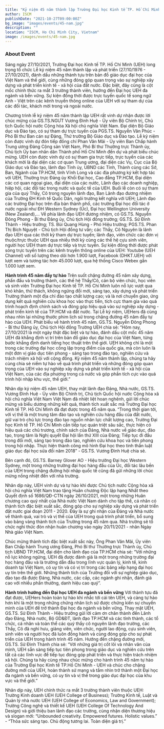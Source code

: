 ```yaml
---
title: "Kỷ niệm 45 năm thành lập Trường Đại học Kinh tế TP. Hồ Chí Minh hướng đến Đại học UEH Đa ngành và Bền vững"
author: ISCM
publishDate: "2021-10-27T09:00:00Z"
bg_image: "images/events/45-nam.jpg"
description: ""
location: "ISCM, Ho Chi Minh City, Vietnam"
image: /images/events/45-nam.jpg
---
```


### About Event
<!--StartFragment-->

Sáng ngày 27/10/2021, Trường Đại học Kinh tế TP. Hồ Chí Minh (UEH) long trọng tổ chức Lễ kỷ niệm 45 năm thành lập và phát triển (27/10/1976 - 27/10/2021), đánh dấu những thành tựu trên bản đồ giáo dục đại học của Việt Nam và thế giới, cùng những đóng góp quan trọng vào sự nghiệp xây dựng và phát triển kinh tế - xã hội của đất nước. Đặc biệt, đây cũng là cột mốc chính thức ra mắt 3 trường thành viên, hướng đến Đại học UEH đa ngành và bền vững. Sự kiện đồng thời được trực tuyến quốc tế song ngữ Anh - Việt trên các kênh truyền thông online của UEH với sự tham dự của các đối tác, khách mời trong và ngoài nước.

Chương trình lễ kỷ niệm 45 năm thành lập UEH rất vinh dự nhận được lời chúc mừng của GS.TS.NGƯT Vương Đình Huệ - Ủy viên Bộ Chính trị, Chủ tịch Quốc hội nước Cộng hòa Xã hội chủ nghĩa Việt Nam. Đại diện Bộ Giáo dục và Đào tạo, có sự tham dự trực tuyến của PGS.TS. Nguyễn Văn Phúc - Phó Bí thư Ban cán sự Đảng, Thứ trưởng Bộ Giáo dục và Đào tạo.
Lễ kỷ niệm còn được vinh dự đón tiếp đồng chí Phan Văn Mãi - Ủy viên Ban Chấp hành Trung ương Đảng Cộng sản Việt Nam, Phó Bí thư Thường trực Thành ủy, Chủ tịch Ủy ban nhân dân Thành phố Hồ Chí Minh đến dự và phát biểu chúc mừng.
UEH còn được vinh dự có sự tham gia trực tiếp, trực tuyến của các khách mời là đại diện các cơ quan Trung ương, đại diện các Vụ, Cục của Bộ Giáo dục và Đào tạo, lãnh đạo Tỉnh ủy, UBND các Tỉnh, Thành cùng các Sở, Ban, Ngành của TP.HCM, tỉnh Vĩnh Long và các địa phương ký kết hợp tác với UEH, Thường trực Đảng ủy Khối Đại học, Cao đẳng TP.HCM, Đại diện các cơ quan ngoại giao, đại diện của các nước, Lãnh đạo các doanh nghiệp, hiệp hội, các đối tác trong nước và quốc tế của UEH.
Buổi lễ còn có sự tham gia của quý Thầy, Cô trong nguyên lãnh đạo, Ban Lãnh đạo đương nhiệm của Trường ĐH Kinh tế Quốc Dân, ngôi trường kết nghĩa với UEH; Lãnh đạo các trường Đại học trên địa bàn thành phố, các trường Đại học đối tác ở nước ngoài như ĐH Western Sydney (Úc), Đại học Wellington University (New Zealand),…
Về phía lãnh đạo UEH đương nhiệm, có GS.TS. Nguyễn Đông Phong - Bí thư Đảng ủy, Chủ tịch Hội đồng trường; GS.TS. Sử Đình Thành - Hiệu trưởng; TS. Bùi Quang Hùng - Phó Hiệu trưởng; PGS.TS. Phan Thị Bích Nguyệt - Chủ tịch Hội đồng tư vấn; các Thầy, Cô Nguyên là lãnh đạo UEH qua các thời kỳ tham dự trực tuyến; lãnh đạo, viên chức các đơn vị thuộc/trực thuộc UEH qua nhiều thời kỳ cùng các thế hệ cựu sinh viên, người học UEH tham dự trực tiếp và trực tuyến. Sự kiện đồng thời được phát sóng trực tuyến trên các kênh truyền thông online của UEH: Youtube (UEH Channel) với số lượng theo dõi hơn 1.900 lượt, Facebook (DHKT.UEH) với lượt xem và tương tác hơn 45.000 lượt, qua hệ thống Cisco Webex gần 1.000 lượt xem.

**Hành trình 45 năm đầy tự hào**
Trên suốt chặng đường 45 năm xây dựng, phấn đấu và trưởng thành, các thế hệ Thầy/Cô, cán bộ viên chức, học viên và sinh viên Trường Đại học Kinh tế TP. Hồ Chí Minh luôn nỗ lực vượt qua khó khăn, thử thách, không ngừng đổi mới, sáng tạo, xây dựng và phát triển Trường thành một địa chỉ đào tạo chất lượng cao; và là nơi chuyển giao, ứng dụng kết quả nghiên cứu khoa học vào thực tiễn, tích cực tham gia vào quá trình hoạch định chính sách và đóng góp hiệu quả vào sự nghiệp xây dựng - phát triển kinh tế của TP.HCM và đất nước. Tại Lễ kỷ niệm, UEHers đã cùng nhau nhìn lại những thước phim lịch sử trong chặng đường 45 năm đầy tự hào của UEH.
Phát biểu về hành trình 45 năm, GS.TS. Nguyễn Đông Phong - Bí thư Đảng ủy, Chủ tịch Hội đồng Trường UEH chia sẻ: “Hôm nay, 27/10/2021 là một ngày thật đặc biệt và tự hào, đánh dấu cột mốc 45 năm UEH đã khẳng định vị trí trên bản đồ giáo dục đại học của Việt Nam, từng bước khẳng định danh tiếng học thuật trên thế giới. UEH không chỉ là một trong các trường đại học công lập trọng điểm của quốc gia, mà còn luôn là một đơn vị giáo dục tiên phong - sáng tạo trong đào tạo, nghiên cứu và trách nhiệm xã hội với cộng đồng. Kỷ niệm 45 năm thành lập, chúng ta hãy cùng chia sẻ niềm tự hào về quá trình phát triển và những đóng góp quan trọng của UEH vào sự nghiệp xây dựng và phát triển kinh tế - xã hội của Việt Nam, của các địa phương trong cả nước và góp phần tích cực vào quá trình hội nhập khu vực, thế giới.”

Nhân dịp kỷ niệm 45 năm UEH, thay mặt lãnh đạo Đảng, Nhà nước, GS.TS. Vương Đình Huệ - Ủy viên Bộ Chính trị, Chủ tịch Quốc hội nước Cộng hòa xã hội chủ nghĩa Việt Nam Việt Nam đã nhiệt liệt hoan nghênh, gửi lời chúc mừng và biểu dương những kết quả, thành tích xuất sắc mà Trường Đại học Kinh tế TP. Hồ Chí Minh đã đạt được trong 45 năm qua. “Trong thời gian tới, với vị thế là một trung tâm đào tạo và nghiên cứu hàng đầu của đất nước, giữ vai trò chủ lực trong đào tạo nguồn nhân lực chất lượng cao, Trường Đại học Kinh tế TP. Hồ Chí Minh cần tiếp tục quán triệt sâu sắc, thực hiện có hiệu quả các chủ trương, chính sách của Đảng, Nhà nước về giáo dục, đào tạo, trọng tâm là Nghị quyết Đại hội lần thứ XIII của Đảng; Tiếp tục đi đầu trong đổi mới, sáng tạo trong đào tạo, nghiên cứu khoa học và tiên phong trong hội nhập. Thực hiện thành công mô hình Đại học theo tinh thần luật giáo dục đại học sửa đổi năm 2018” - GS.TS. Vương Đình Huệ chia sẻ.

Bên cạnh đó, GS.TS. Barney Glover AO - Hiệu trưởng Đại học Western Sydney, một trong những trường đại học hàng đầu của Úc, đối tác lâu bền của UEH trong chặng đường hội nhập quốc tế cũng đã gửi những lời chúc mừng nồng nhiệt đến với nhà trường.

Nhân dịp này, UEH vinh dự và tự hào khi được Chủ tịch nước Cộng hòa xã hội chủ nghĩa Việt Nam trao tặng Huân chương Độc lập hạng Nhất theo Quyết định số 1686/QĐ-CTN ngày 26/10/2021, một trong những Huân chương cao quý nhất của Nhà nước Việt Nam dành cho tập thể, cá nhân có thành tích đặc biệt xuất sắc, đóng góp cho sự nghiệp xây dựng và phát triển đất nước giai đoạn 2011 - 2020. Đây là sự ghi nhận của Đảng và Nhà nước về thành quả, vai trò và vị thế của UEH trong quá trình phát triển, bổ sung vào bảng vàng thành tích của Trường trong 45 năm qua. Nhà trường sẽ tổ chức nghi thức đón nhận huân chương vào ngày 20/11/2021 - nhân Ngày Nhà giáo Việt Nam.

Chúc mừng thành tích đặc biệt xuất sắc này, Ông Phan Văn Mãi, Ủy viên Ban Chấp hành Trung ương Đảng, Phó Bí thư Thường trực Thành ủy, Chủ tịch UBND TP.HCM, đại diện cho lãnh đạo của TP.HCM chia sẻ: “Với những nỗ lực không ngừng, UEH đã được đánh giá là một trong những trường đại học hàng đầu và là trường dẫn đầu trong lĩnh vực quản lý, kinh tế, kinh doanh tại Việt Nam, có uy tín và có vị trí trong các bảng xếp hạng đại học uy tín trên thế giới. Những thành tích của Trường đối với sự nghiệp giáo dục, đào tạo đã được Đảng, Nhà nước, các cấp, các ngành ghi nhận, đánh giá cao với nhiều phần thưởng, danh hiệu cao quý”.

**Hành trình hướng đến Đại học UEH đa ngành và bền vững**
Với thành tựu đã đạt được, UEHers hoàn toàn tự hào khi nhắc tới cái tên UEH, và càng tự hào hơn khi là một trong những chứng nhân lịch sử được chứng kiến sự chuyển mình của UEH để trở thành Đại học đa ngành và bền vững. Thay mặt UEH, GS.TS. Sử Đình Thành - Hiệu trưởng gửi lời cảm ơn chân thành đến Lãnh đạo Đảng, Nhà nước, Bộ GD&ĐT, lãnh đạo TP.HCM và các tỉnh thành, các tổ chức, cá nhân và toàn thể các quý thầy cô nguyên lãnh đạo trường, các Thầy, Cô đã nghỉ hưu, giảng viên, viên chức, người lao động, cựu sinh viên, sinh viên và người học đã luôn đồng hành và cùng đóng góp cho sự phát triển của UEH trong hành trình 45 năm. Hướng đến chặng đường mới, GS.TS. Sử Đình Thành chia sẻ: “Với những giá trị cốt lõi và nhân văn của mình, UEH sẵn sàng tiếp tục tiên phong trong giáo dục và nghiên cứu trên tất cả các lĩnh vực để tiếp tục đóng góp phát triển và thực hiện trách nhiệm xã hội. Chúng ta hãy cùng nhau chúc mừng cho hành trình 45 năm tự hào của Trường Đại học Kinh tế TP.Hồ Chí Minh - UEH và chúc cho chặng đường mới của UEH, hoàn thành sứ mạng và tầm nhìn trở thành một Đại học đa ngành và bền vững, có uy tín và vị thế trong giáo dục đại học của khu vực và thế giới.”

Nhân dịp này, UEH chính thức ra mắt 3 trường thành viên thuộc UEH: Trường Kinh doanh UEH (UEH College of Business); Trường Kinh tế, Luật và Quản lý nhà nước UEH (UEH College of Economics, Law and Government); Trường Công nghệ và thiết kế UEH (UEH College Of Technology And Design) và giới thiệu ban lãnh đạo các trường, cùng nhận diện thương hiệu và slogan mới: “Unbounded creativity. Empowered futures. Holistic values.” - “Thỏa sức sáng tạo. Chủ động tương lai. Toàn diện giá trị.”

<!--EndFragment-->

